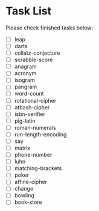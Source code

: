 # Task List
Please check finished tasks below:

- [ ] leap
- [ ] darts
- [ ] collatz-conjecture
- [ ] scrabble-score
- [ ] anagram
- [ ] acronym
- [ ] isogram
- [ ] pangram
- [ ] word-count
- [ ] rotational-cipher
- [ ] atbash-cipher
- [ ] isbn-verifier
- [ ] pig-latin
- [ ] roman-numerals
- [ ] run-length-encoding
- [ ] say
- [ ] matrix
- [ ] phone-number
- [ ] luhn
- [ ] matching-brackets
- [ ] poker
- [ ] affine-cipher
- [ ] change
- [ ] bowling
- [ ] book-store
